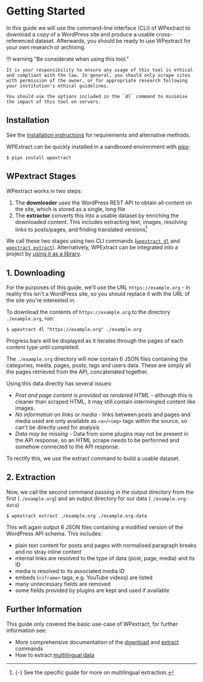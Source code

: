 # Getting Started

In this guide we will use the command-line interface (CLI) of WPextract to download a copy of a WordPress site and produce a usable cross-referenced dataset. Afterwards, you should be ready to use WPextract for your own research or archiving.

!!! warning "Be considerate when using this tool."

    It is your responsibility to ensure any usage of this tool is ethical and compliant with the law. In general, you should only scrape sites with permission of the owner, or for appropriate research following your institution's ethical guidelines.
    
    You should use the options included in the `dl` command to minimise the impact of this tool on servers.


## Installation

See the [installation instructions](install.md) for requirements and alternative methods.


WPExtract can be quickly installed in a sandboxed environment with [pipx](https://pipx.pypa.io/stable/docs/):

```shell-session
$ pipx install wpextract
```

## WPextract Stages

WPextract works in two steps:

1. The **downloader** uses the WordPress REST API to obtain all content on the site, which is stored as a single, long file
2. The **extractor** converts this into a usable dataset by enriching the downloaded content. This includes extracting text, images, resolving links to posts/pages, and finding translated versions[^lang]

[^lang]: {-} See the specific guide for more on multilingual extraction.

We call these two stages using two CLI commands ([`wpextract dl`](../usage/download.md#command-usage) and [`wpextract extract`](../usage/extract.md#command-usage)). Alternatively, WPExtract can be integrated into a project by [using it as a library](../advanced/library.md).

## 1. Downloading

For the purposes of this guide, we'll use the URL `https://example.org` - in reality this isn't a WordPress site, so you should replace it with the URL of the site you're interested in.

To download the contents of `https://example.org` to the directory `./example.org`, run:

```shell-session
$ wpextract dl "https://example.org" ./example.org
```

Progress bars will be displayed as it iterates through the pages of each content type until completed.

The `./example.org` directory will now contain 6 JSON files containing the categories, media, pages, posts, tags and users data. These are simply all the pages retrieved from the API, concatenated together.

Using this data directly has several issues:

- _Post and page content is provided as rendered HTML_ - although this is cleaner than scraped HTML, it may still contain intermingled content like images.
- _No information on links or media_ - links between posts and pages and media used are only available as `<a>`/`<img>` tags within the source, so can't be directly used for analysis
- _Data may be missing_ - Data from some plugins may not be present in the API response, so an HTML scrape needs to be performed and somehow connected to the API response.

To rectify this, we use the extract command to build a usable dataset.

## 2. Extraction

Now, we call the second command passing in the output directory from the first (`./example.org`) and an output directory for our data (`./example.org-data`)

```shell-session
$ wpextract extract ./example.org ./example.org-data
```

This will again output 6 JSON files containing a modified version of the WordPress API schema. This includes:

- plain text content for posts and pages with normalised paragraph breaks and no stray inline content
- internal links are resolved to the type of data (post, page, media) and its ID
- media is resolved to its associated media ID
- embeds (`<iframe>` tags, e.g. YouTube videos) are listed
- many unnecessary fields are removed
- some fields provided by plugins are kept and used if available

## Further Information

This guide only covered the basic use-case of WPextract, for further information see:

* More comprehensive documentation of the [download](../usage/download.md) and [extract](../usage/extract.md) commands
* How to extract [multilingual data](../advanced/multilingual.md)